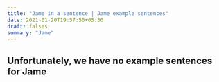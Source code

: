 ```yaml
---
title: "Jame in a sentence | Jame example sentences"
date: 2021-01-20T19:57:50+05:30
draft: falses
summary: "Jame"
---
```

## Unfortunately, we have no example sentences for Jame                 
